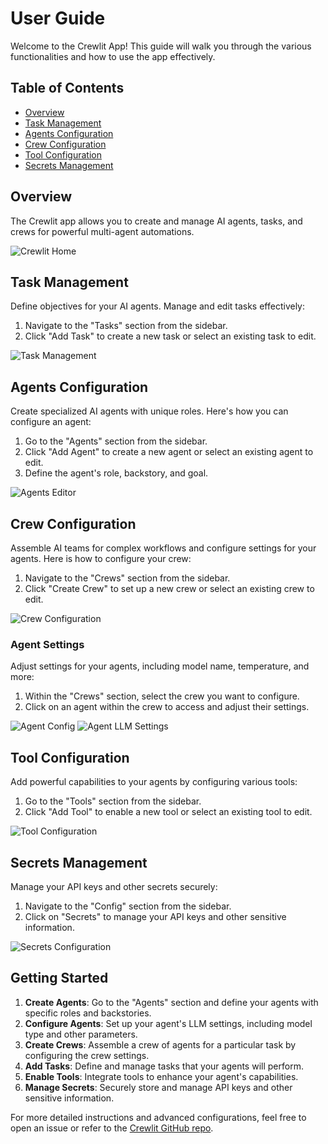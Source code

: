 # User Guide

Welcome to the Crewlit App! This guide will walk you through the various functionalities and how to use the app effectively.

## Table of Contents

- [Overview](#overview)
- [Task Management](#task-management)
- [Agents Configuration](#agents-configuration)
- [Crew Configuration](#crew-configuration)
- [Tool Configuration](#tool-configuration)
- [Secrets Management](#secrets-management)

## Overview

The Crewlit app allows you to create and manage AI agents, tasks, and crews for powerful multi-agent automations.

![Crewlit Home](assets/crewlit_home.png)

## Task Management

Define objectives for your AI agents. Manage and edit tasks effectively:

1. Navigate to the "Tasks" section from the sidebar.
2. Click "Add Task" to create a new task or select an existing task to edit.

![Task Management](assets/task_editor.png)

## Agents Configuration

Create specialized AI agents with unique roles. Here's how you can configure an agent:

1. Go to the "Agents" section from the sidebar.
2. Click "Add Agent" to create a new agent or select an existing agent to edit.
3. Define the agent's role, backstory, and goal.

![Agents Editor](assets/agent_editor.png)

## Crew Configuration

Assemble AI teams for complex workflows and configure settings for your agents. Here is how to configure your crew:

1. Navigate to the "Crews" section from the sidebar.
2. Click "Create Crew" to set up a new crew or select an existing crew to edit.

![Crew Configuration](assets/crew_editor.png)

### Agent Settings

Adjust settings for your agents, including model name, temperature, and more:

1. Within the "Crews" section, select the crew you want to configure.
2. Click on an agent within the crew to access and adjust their settings.

![Agent Config](assets/crew_agent_config.png)
![Agent LLM Settings](assets/crew_agent_llm.png)

## Tool Configuration

Add powerful capabilities to your agents by configuring various tools:

1. Go to the "Tools" section from the sidebar.
2. Click "Add Tool" to enable a new tool or select an existing tool to edit.

![Tool Configuration](assets/tool_config.png)

## Secrets Management

Manage your API keys and other secrets securely:

1. Navigate to the "Config" section from the sidebar.
2. Click on "Secrets" to manage your API keys and other sensitive information.

![Secrets Configuration](assets/secrets_config.png)

## Getting Started

1. **Create Agents**: Go to the "Agents" section and define your agents with specific roles and backstories.
2. **Configure Agents**: Set up your agent's LLM settings, including model type and other parameters.
3. **Create Crews**: Assemble a crew of agents for a particular task by configuring the crew settings.
4. **Add Tasks**: Define and manage tasks that your agents will perform.
5. **Enable Tools**: Integrate tools to enhance your agent's capabilities.
6. **Manage Secrets**: Securely store and manage API keys and other sensitive information.

For more detailed instructions and advanced configurations, feel free to open an issue or refer to the [Crewlit GitHub repo](https://github.com/alexnodeland/crewlit).
